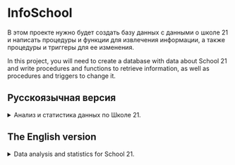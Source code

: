 # InfoSchool

В этом проекте нужно будет создать базу данных с данными о школе 21 и написать процедуры и функции для извлечения информации, а также процедуры и триггеры для ее изменения.

In this project, you will need to create a database with data about School 21 and write procedures and functions to retrieve information, as well as procedures and triggers to change it.

## Русскоязычная версия

<details>
<summary>Анализ и статистика данных по Школе 21.</summary>

### Логическое представление модели базы данных

![SQL2](./images/SQL.png)

*Все поля при описании таблиц перечислены в том же порядке, что и на схеме.*

#### Таблица Peers

- Ник пира
- День рождения

#### Таблица Tasks

- Название задания
- Название задания, являющегося условием входа
- Максимальное количество XP

Чтобы получить доступ к заданию, нужно выполнить задание, являющееся его условием входа.
Для упрощения будем считать, что у каждого задания всего одно условие входа.
В таблице должно быть одно задание, у которого нет условия входа (т.е. поле ParentTask равно null).

#### Статус проверки

Создать тип перечисления для статуса проверки, содержащий следующие значения:
- Start - начало проверки
- Success - успешное окончание проверки
- Failure - неудачное окончание проверки

#### Таблица P2P

- ID
- ID проверки
- Ник проверяющего пира
- [Статус P2P проверки](#статус-проверки)
- Время

Каждая P2P проверка состоит из 2-х записей в таблице: первая имеет статус начало, вторая - успех или неуспех. \
В таблице не может быть больше одной незавершенной P2P проверки, относящейся к конкретному заданию, пиру и проверяющему. \
Каждая P2P проверка (т.е. обе записи, из которых она состоит) ссылается на проверку в таблице Checks, к которой она относится.


#### Таблица Verter

- ID
- ID проверки
- [Статус проверки Verter'ом](#статус-проверки)
- Время 

Каждая проверка Verter'ом состоит из 2-х записей в таблице: первая имеет статус начало, вторая - успех или неуспех. \
Каждая проверка Verter'ом (т.е. обе записи, из которых она состоит) ссылается на проверку в таблице Checks, к которой она относится. \
Проверка Verter'ом может ссылаться только на те проверки в таблице Checks, которые уже включают в себя успешную P2P проверку.

#### Таблица Checks

- ID 
- Ник пира
- Название задания
- Дата проверки

Описывает проверку задания в целом. Проверка обязательно включает в себя **один** этап P2P и, возможно, этап Verter.
Для упрощения будем считать, что пир ту пир и автотесты, относящиеся к одной проверке, всегда происходят в один день.

Проверка считается успешной, если соответствующий P2P этап успешен, а этап Verter успешен, либо отсутствует.
Проверка считается неуспешной, хоть один из этапов неуспешен.
То есть проверки, в которых ещё не завершился этап P2P, или этап P2P успешен, но ещё не завершился этап Verter, не относятся ни к успешным, ни к неуспешным.

#### Таблица TransferredPoints

- ID
- Ник проверяющего пира
- Ник проверяемого пира
- Количество переданных пир поинтов за всё время (только от проверяемого к проверяющему)

При каждой P2P проверке проверяемый пир передаёт один пир поинт проверяющему.
Эта таблица содержит все пары проверяемый-проверяющий и кол-во переданных пир поинтов, то есть, 
другими словами, количество P2P проверок указанного проверяемого пира, данным проверяющим.

#### Таблица Friends

- ID
- Ник первого пира
- Ник второго пира 

Дружба взаимная, т.е. первый пир является другом второго, а второй -- другом первого.

#### Таблица Recommendations

- ID
- Ник пира
- Ник пира, к которому рекомендуют идти на проверку

Каждому может понравиться, как проходила P2P проверка у того или иного пира. 
Пир, указанный в поле Peer, рекомендует проходить P2P проверку у пира из поля RecommendedPeer. 
Каждый пир может рекомендовать как ни одного, так и сразу несколько проверяющих.

#### Таблица XP

- ID
- ID проверки
- Количество полученного XP

За каждую успешную проверку пир, выполнивший задание, получает какое-то количество XP, отображаемое в этой таблице. 
Количество XP не может превышать максимальное доступное для проверяемой задачи. 
Первое поле этой таблицы может ссылаться только на успешные проверки.

#### Таблица TimeTracking

- ID
- Ник пира
- Дата
- Время
- Состояние (1 - пришел, 2 - вышел)

Данная таблица содержит информация о посещениях пирами кампуса. 
Когда пир входит в кампус, в таблицу добавляется запись с состоянием 1, когда покидает - с состоянием 2. 

В заданиях, относящихся к этой таблице, под действием "выходить" подразумеваются все покидания кампуса за день, кроме последнего. 
В течение одного дня должно быть одинаковое количество записей с состоянием 1 и состоянием 2 для каждого пира.

Например:

| ID | Peer  | Date     | Time  | State |
|----|-------|----------|-------|-------|
| 1  | Aboba | 22.03.22 | 13:37 | 1     |
| 2  | Aboba | 22.03.22 | 15:48 | 2     |
| 3  | Aboba | 22.03.22 | 16:02 | 1     |
| 4  | Aboba | 22.03.22 | 20:00 | 2     |

В этом примере "выходом" является только запись с ID, равным 2. Пир с ником Aboba выходил из кампуса на 14 минут.

## Part 1. Создание базы данных

Напишите скрипт *part1.sql*, создающий базу данных и все таблицы, описанные выше. 

Также внесите в скрипт процедуры, позволяющие импортировать и экспортировать данные для каждой таблицы из файла/в файл с расширением *.csv*. \
В качестве параметра каждой процедуры указывается разделитель *csv* файла.

В каждую из таблиц внесите как минимум по 5 записей. 
По мере выполнения задания вам потребуются новые данные, чтобы проверить все варианты работы. 
Эти новые данные также должны быть добавлены в этом скрипте.

Если для добавления данных в таблицы использовались *csv* файлы, они также должны быть выгружены в GIT репозиторий.

*Все задания должны быть названы в формате названий для Школы 21, например A5_s21_memory. \
В дальнейшем принадлежность к блоку будет определяться по содержанию в названии задания названия блока, например "CPP3_SmartCalc_v2.0" принадлежит блоку CPP. \*

## Part 2. Изменение данных

Создайте скрипт *part2.sql*, в который, помимо описанного ниже, внесите тестовые запросы/вызовы для каждого пункта.

##### 1) Написать процедуру добавления P2P проверки
Параметры: ник проверяемого, ник проверяющего, название задания, [статус P2P проверки](#статус-проверки), время. \
Если задан статус "начало", добавить запись в таблицу Checks (в качестве даты использовать сегодняшнюю). \
Добавить запись в таблицу P2P. \
Если задан статус "начало", в качестве проверки указать только что добавленную запись, иначе указать проверку с незавершенным P2P этапом.

##### 2) Написать процедуру добавления проверки Verter'ом
Параметры: ник проверяемого, название задания, [статус проверки Verter'ом](#статус-проверки), время. \
Добавить запись в таблицу Verter (в качестве проверки указать проверку соответствующего задания с самым поздним (по времени) успешным P2P этапом)

##### 3) Написать триггер: после добавления записи со статутом "начало" в таблицу P2P, изменить соответствующую запись в таблице TransferredPoints

##### 4) Написать триггер: перед добавлением записи в таблицу XP, проверить корректность добавляемой записи
Запись считается корректной, если:
- Количество XP не превышает максимальное доступное для проверяемой задачи
- Поле Check ссылается на успешную проверку
Если запись не прошла проверку, не добавлять её в таблицу.

## Part 3. Получение данных

Создайте скрипт *part3.sql*, в который внесите описанные далее процедуры и функции 
(считать процедурами все задания, в которых не указано, что это функция).

##### 1) Написать функцию, возвращающую таблицу TransferredPoints в более человекочитаемом виде
Ник пира 1, ник пира 2, количество переданных пир поинтов. \
Количество отрицательное, если пир 2 получил от пира 1 больше поинтов.

Пример вывода:
| Peer1  | Peer2  | PointsAmount |
|--------|--------|--------------|
| Aboba  | Amogus | 5            |
| Amogus | Sus    | -2           |
| Sus    | Aboba  | 0            |

##### 2) Написать функцию, которая возвращает таблицу вида: ник пользователя, название проверенного задания, кол-во полученного XP
В таблицу включать только задания, успешно прошедшие проверку (определять по таблице Checks). \
Одна задача может быть успешно выполнена несколько раз. В таком случае в таблицу включать все успешные проверки.

Пример вывода:
| Peer   | Task | XP  |
|--------|------|-----|
| Aboba  | C8   | 800 |
| Aboba  | CPP3 | 750 |
| Amogus | DO5  | 175 |
| Sus    | A4   | 325 |

##### 3) Написать функцию, определяющую пиров, которые не выходили из кампуса в течение всего дня
Параметры функции: день, например 12.05.2022. \
Функция возвращает только список пиров.

##### 4) Посчитать изменение в количестве пир поинтов каждого пира по таблице TransferredPoints
Результат вывести отсортированным по изменению числа поинтов. \
Формат вывода: ник пира, изменение в количество пир поинтов

Пример вывода:
| Peer   | PointsChange |
|--------|--------------|
| Aboba  | 8            |
| Amogus | 1            |
| Sus    | -3           |

##### 5) Посчитать изменение в количестве пир поинтов каждого пира по таблице, возвращаемой [первой функцией из Part 3](#1-написать-функцию-возвращающую-таблицу-transferredpoints-в-более-человекочитаемом-виде)
Результат вывести отсортированным по изменению числа поинтов. \
Формат вывода: ник пира, изменение в количество пир поинтов

Пример вывода:
| Peer   | PointsChange |
|--------|--------------|
| Aboba  | 8            |
| Amogus | 1            |
| Sus    | -3           |

##### 6) Определить самое часто проверяемое задание за каждый день
При одинаковом количестве проверок каких-то заданий в определенный день, вывести их все. \
Формат вывода: день, название задания

Пример вывода:
| Day        | Task |
|------------|------|
| 12.05.2022 | A1   |
| 17.04.2022 | CPP3 |
| 23.12.2021 | C5   |

##### 7) Найти всех пиров, выполнивших весь заданный блок задач и дату завершения последнего задания
Параметры процедуры: название блока, например "CPP". \
Результат вывести отсортированным по дате завершения. \
Формат вывода: ник пира, дата завершения блока (т.е. последнего выполненного задания из этого блока)

Пример вывода:
| Peer   | Day        |
|--------|------------|
| Sus    | 23.06.2022 |
| Amogus | 17.05.2022 |
| Aboba  | 12.05.2022 |

##### 8) Определить, к какому пиру стоит идти на проверку каждому обучающемуся
Определять нужно исходя из рекомендаций друзей пира, т.е. нужно найти пира, проверяться у которого рекомендует наибольшее число друзей. \
Формат вывода: ник пира, ник найденного проверяющего

Пример вывода:
| Peer   | RecommendedPeer  |
|--------|-----------------|
| Aboba  | Sus             |
| Amogus | Aboba           |
| Sus    | Aboba           |

##### 9) Определить процент пиров, которые:
- Приступили только к блоку 1
- Приступили только к блоку 2
- Приступили к обоим
- Не приступили ни к одному

Пир считается приступившим к блоку, если он проходил хоть одну проверку любого задания из этого блока (по таблице Checks)

Параметры процедуры: название блока 1, например SQL, название блока 2, например A. \
Формат вывода: процент приступивших только к первому блоку, процент приступивших только ко второму блоку, процент приступивших к обоим, процент не приступивших ни к одному

Пример вывода:
| StartedBlock1 | StartedBlock2 | StartedBothBlocks | DidntStartAnyBlock |
|---------------|---------------|-------------------|--------------------|
| 20            | 20            | 5                 | 55                 |

##### 10) Определить процент пиров, которые когда-либо успешно проходили проверку в свой день рождения
Также определите процент пиров, которые хоть раз проваливали проверку в свой день рождения. \
Формат вывода: процент пиров, успешно прошедших проверку в день рождения, процент пиров, проваливших проверку в день рождения

Пример вывода:
| SuccessfulChecks | UnsuccessfulChecks |
|------------------|--------------------|
| 60               | 40                 |

##### 11) Определить всех пиров, которые сдали заданные задания 1 и 2, но не сдали задание 3
Параметры процедуры: названия заданий 1, 2 и 3. \
Формат вывода: список пиров

##### 12) Используя рекурсивное обобщенное табличное выражение, для каждой задачи вывести кол-во предшествующих ей задач
То есть сколько задач нужно выполнить, исходя из условий входа, чтобы получить доступ к текущей. \
Формат вывода: название задачи, количество предшествующих

Пример вывода:
| Task | PrevCount |
|------|-----------|
| CPP3 | 7         |
| A1   | 9         |
| C5   | 1         |

##### 13) Найти "удачные" для проверок дни. День считается "удачным", если в нем есть хотя бы *N* идущих подряд успешных проверки
Параметры процедуры: количество идущих подряд успешных проверок *N*. \
Временем проверки считать время начала P2P этапа. \
Под идущими подряд успешными проверками подразумеваются успешные проверки, между которыми нет неуспешных. \
При этом кол-во опыта за каждую из этих проверок должно быть не меньше 80% от максимального. \
Формат вывода: список дней

##### 14) Определить пира с наибольшим количеством XP
Формат вывода: ник пира, количество XP

Пример вывода:
| Peer   | XP    |
|--------|-------|
| Amogus | 15000 |

##### 15) Определить пиров, приходивших раньше заданного времени не менее *N* раз за всё время
Параметры процедуры: время, количество раз *N*. \
Формат вывода: список пиров

##### 16) Определить пиров, выходивших за последние *N* дней из кампуса больше *M* раз
Параметры процедуры: количество дней *N*, количество раз *M*. \
Формат вывода: список пиров

##### 17) Определить для каждого месяца процент ранних входов
Для каждого месяца посчитать, сколько раз люди, родившиеся в этот месяц, приходили в кампус за всё время (будем называть это общим числом входов). \
Для каждого месяца посчитать, сколько раз люди, родившиеся в этот месяц, приходили в кампус раньше 12:00 за всё время (будем называть это числом ранних входов). \
Для каждого месяца посчитать процент ранних входов в кампус относительно общего числа входов. \
Формат вывода: месяц, процент ранних входов

Пример вывода:
| Month    | EarlyEntries |  
| -------- | -------------- |
| January  | 15           |
| February | 35           |
| March    | 45           |


</details>


## The English version

<details>
<summary>Data analysis and statistics for School 21.</summary>

### Logical view of database model

![SQL2](./images/SQL.png)

*All fields in the table descriptions are listed in the same order as in the schema.*

#### Peers table

- Peer’s nickname
- Birthday

#### Tasks table

- Name of the task
- Name of the task, which is the entry condition
- Maximum number of XP

To access the task, you must complete the task that is its entry condition.
For simplicity, assume that each task has only one entry condition.
There must be one task in the table that has no entry condition (i.e., the ParentTask field is null).

#### Check status

Create an enumeration type for the check status that contains the following values:
- Start - the check starts
- Success - successful completion of the check
- Failure - unsuccessful completion of the check

#### P2P Table

- ID
- Check ID
- Nickname of the checking peer
- [P2P check status](#check-status)
- Time

Each P2P check consists of 2 table records: the first has a start status, the second has a success or failure status. \
The table cannot contain more than one incomplete P2P check related to a specific task, a peer and a checking peer. \
Each P2P check (i.e. both records of which it consists) refers to the check in the Checks table to which it belongs. 

#### Verter Table

- ID
- Check ID
- [Check status by Verter](#check-status)
- Time

Each check by Verter consists of 2 table records: the first has a start status, the second has a success or failure status. \
Each check by Verter (i.e. both records of which it consists) refers to the check in the Checks table to which it belongs. \
Сheck by Verter can only refer to those checks in the Checks table that already include a successful P2P check.

#### Checks table

- ID
- Peer’s nickname
- Name of the task
- Check date

Describes the check of the task as a whole. The check necessarily includes a **one** P2P step and possibly a Verter step.
For simplicity, assume that peer to peer and autotests related to the same check always happen on the same day.

The check is considered successful if the corresponding P2P step is successful and the Verter step is successful, or if there is no Verter step.
The check is considered a failure if at least one of the steps is unsuccessful. This means that checks in which the P2P step has not yet been completed, or it is successful but the Verter step has not yet been completed, are neither successful nor failed.

#### TransferredPoints table

- ID
- Nickname of the checking peer
- Nickname of the peer being checked
- Number of transferred peer points for all time (only from the one being checked to the checker)

At each P2P check, the peer being checked passes one peer point to the checker.
This table contains all pairs of the peer being checked-the checker and the number of transferred peer points, that is the number of P2P checks of the specified peer by the specified checker.

#### Friends table

- ID
- Nickname of the first peer
- Nickname of the second peer

Friendship is mutual, i.e. the first peer is a friend of the second one, and vice versa.

#### Recommendations table

- ID
- Nickname of the peer
- Nickname of the peer to whom it is recommended to go for the check

Everyone can like how the P2P check was performed by a particular peer. The peer specified in the Peer field recommends passing the P2P check from the peer in the RecommendedPeer field. 
Each peer can recommend either one or several checkers at a time.

#### XP Table

- ID
- Check ID
- Number of XP received

For each successful check, the peer who completes the task receives some amount of XP displayed in this table.
The amount of XP cannot exceed the maximum available number for the task being checked.
The first field of this table can only refer to successful checks.

#### TimeTracking table

- ID
- Peer's nickname
- Date
- Time
- State (1 - in, 2 - out)

This table contains information about peers' visits to campus.
When a peer enters campus, a record is added to the table with state 1, when leaving it adds a record with state 2. 

In tasks related to this table, the "out" action refers to all but the last Campus departure of the day.
There must be the same number of records with state 1 and state 2 for each peer during one day.

For example:

| ID | Peer | Date   | Time | State |
|---|------|--------|------|---|
| 1 | Aboba | 22.03.22 | 13:37 | 1 |
| 2 | Aboba | 22.03.22 | 15:48 | 2 |
| 3 | Aboba | 22.03.22 | 16:02 | 1 |
| 4 | Aboba | 22.03.22 | 20:00 | 2 |

In this example, the only "out" is the record with an ID equal to 2. Peer with the nickname Aboba has been out of campus for 14 minutes.

## Part 1. Creating a database

Write a *part1.sql* script that creates the database and all the tables described above.

Also, add procedures to the script that allow you to import and export data for each table from/to a file with a *.csv* extension. \
The *csv* file separator is specified as a parameter of each procedure.

In each of the tables, enter at least 5 records.
As you progress through the task, you will need new data to test all of your choices.
This new data needs to be added to this script as well.

If *csv* files were used to add data to the tables, they must also be uploaded to the GIT repository.

*All tasks must be named in the format of names for School 21, for example A5_s21_memory. \
In the future, Whether a task belongs to a block will be determined by the name of the block in the task name, e.g. "CPP3_SmartCalc_v2.0" belongs to the CPP block. \*

## Part 2. Changing data

Create a *part2.sql* script, in which, in addition to what is described below, add test queries/calls for each item.

##### 1) Write a procedure for adding P2P check
Parameters: nickname of the person being checked, checker's nickname, task name, [P2P check status]( #check-status), time. \
If the status is "start", add a record in the Checks table (use today's date). \
Add a record in the P2P table. \
If the status is "start", specify the record just added as a check, otherwise specify the check with the unfinished P2P step.

##### 2) Write a procedure for adding checking by Verter
Parameters: nickname of the person being checked, task name, [Verter check status](#check-status), time. \
Add a record to the Verter table (as a check specify the check of the corresponding task with the latest (by time) successful P2P step)

##### 3) Write a trigger: after adding a record with the "start" status to the P2P table, change the corresponding record in the TransferredPoints table

##### 4) Write a trigger: before adding a record to the XP table, check if it is correct
The record is considered correct if:
- The number of XP does not exceed the maximum available for the task being checked
- The Check field refers to a successful check
If the record does not pass the check, do not add it to the table.

### Part 3. Getting data

Create a *part3.sql* script, in which you should include the following procedures and functions
(consider as procedures all tasks that do not specify that they are functions).

##### 1) Write a function that returns the TransferredPoints table in a more human-readable form
Peer's nickname 1, Peer's nickname 2, number of transferred peer points. \
The number is negative if peer 2 received more points from peer 1.

Output example:

| Peer1 | Peer2 | PointsAmount |
|------|------|----|
| Aboba | Amogus | 5  |
| Amogus | Sus  | -2 |
| Sus  | Aboba | 0  |

##### 2) Write a function that returns a table of the following form: user name, name of the checked task, number of XP received
Include in the table only tasks that have successfully passed the check (according to the Checks table). \
One task can be completed successfully several times. In this case, include all successful checks in the table.

Output example:

| Peer   | Task | XP  |
|--------|------|-----|
| Aboba  | C8   | 800 |
| Aboba  | CPP3 | 750 |
| Amogus | DO5  | 175 |
| Sus    | A4   | 325 |

##### 3) Write a function that finds the peers who have not left campus for the whole day
Function parameters: day, for example 12.05.2022. \
The function returns only a list of peers.

##### 4) Calculate the change in the number of peer points of each peer using the TransferredPoints table
Output the result sorted by the change in the number of points. \
Output format: peer's nickname, change in the number of peer points

Output example:
| Peer   | PointsChange |
|--------|--------------|
| Aboba  | 8            |
| Amogus | 1            |
| Sus    | -3           |

##### 5) Calculate the change in the number of peer points of each peer using the table returned by [the first function from Part 3](#1-write-a-function-that-returns-the-transferredpoints-table-in-a-more-human-readable-form)
Output the result sorted by the change in the number of points. \
Output format: peer's nickname, change in the number of peer points

Output example:
| Peer   | PointsChange |
|--------|--------------|
| Aboba  | 8            |
| Amogus | 1            |
| Sus    | -3           |

##### 6) Find the most frequently checked task for each day
If there is the same number of checks for some tasks in a certain day, output all of them. \
Output format: day, task name

Output example:
| Day        | Task |
|------------|------|
| 12.05.2022 | A1   |
| 17.04.2022 | CPP3 |
| 23.12.2021 | C5   |

##### 7) Find all peers who have completed the whole given block of tasks and the completion date of the last task
Procedure parameters: name of the block, for example “CPP”. \
The result is sorted by the date of completion. \
Output format: peer's name, date of completion of the block (i.e. the last completed task from that block)

Output example:
| Peer   | Day        |
|--------|------------|
| Sus    | 23.06.2022 |
| Amogus | 17.05.2022 |
| Aboba  | 12.05.2022 |

##### 8) Determine which peer each student should go to for a check.
You should determine it according to the recommendations of the peer's friends, i.e. you need to find the peer with the greatest number of friends who recommend to be checked by him. \
Output format: peer's nickname, nickname of the checker found

Output example:
| Peer   | RecommendedPeer  |
|--------|-----------------|
| Aboba  | Sus             |
| Amogus | Aboba           |
| Sus    | Aboba           |

##### 9) Determine the percentage of peers who:
- Started only block 1
- Started only block 2
- Started both
- Have not started any of them

A peer is considered to have started a block if he has at least one check of any task from this block (according to the Checks table)

Procedure parameters: name of block 1, for example SQL, name of block 2, for example A. \
Output format: percentage of those who started only the first block, percentage of those who started only the second block, percentage of those who started both blocks, percentage of those who did not started any of them

Output example:
| StartedBlock1 | StartedBlock2 | StartedBothBlocks | DidntStartAnyBlock |
|---------------|---------------|-------------------|--------------------|
| 20            | 20            | 5                 | 55                 |

##### 10) Determine the percentage of peers who have ever successfully passed a check on their birthday
Also determine the percentage of peers who have ever failed a check on their birthday. \
Output format: percentage  of peers who have ever successfully passed a check on their birthday, percentage of peers who have ever failed a check on their birthday

Output example:
| SuccessfulChecks | UnsuccessfulChecks |
|------------------|--------------------|
| 60               | 40                 |

##### 11) Determine all peers who did the given tasks 1 and 2, but did not do task 3
Procedure parameters: names of tasks 1, 2 and 3. \
Output format: list of peers

##### 12) Using recursive common table expression, output the number of preceding tasks for each task
I. e. How many tasks have to be done, based on entry conditions, to get access to the current one. \
Output format: task name, number of preceding tasks

Output example:
| Task | PrevCount |
|------|-----------|
| CPP3 | 7         |
| A1   | 9         |
| C5   | 1         |

##### 13) Find "lucky" days for checks. A day is considered "lucky" if it has at least *N* consecutive successful checks
Parameters of the procedure: the *N* number of consecutive successful checks . \
The time of the check is the start time of the P2P step. \
Successful consecutive checks are the checks with no unsuccessful checks in between. \
The amount of XP for each of these checks must be at least 80% of the maximum. \
Output format: list of days

##### 14) Find the peer with the highest amount of XP
Output format: peer's nickname, amount of XP

Output example:
| Peer   | XP    |
|--------|-------|
| Amogus | 15000 |

##### 15) Determine the peers that came before the given time at least *N* times during the whole time
Procedure parameters: time, *N* number of times . \
Output format: list of peers

##### 16) Determine the peers who left the campus more than *M* times during the last *N* days
Procedure parameters: *N* number of days , *M* number of times . \
Output format: list of peers

##### 17) Determine for each month the percentage of early entries
For each month, count how many times people born in that month came to campus during the whole time (we'll call this the total number of entries). \
For each month, count the number of times people born in that month have come to campus before 12:00 in all time (we'll call this the number of early entries). \
For each month, count the percentage of early entries to campus relative to the total number of entries. \
Output format: month, percentage of early entries

Output example:

| Month    | EarlyEntries |
|----------|--------------|
| January  | 15           |
| February | 35           |
| March    | 45           |

</details>
